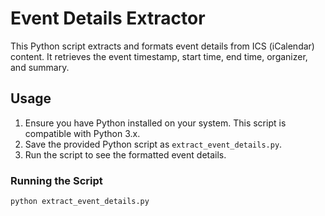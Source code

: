 # Event Details Extractor

This Python script extracts and formats event details from ICS (iCalendar) content. It retrieves the event timestamp, start time, end time, organizer, and summary.

## Usage

1. Ensure you have Python installed on your system. This script is compatible with Python 3.x.
2. Save the provided Python script as `extract_event_details.py`.
3. Run the script to see the formatted event details.

### Running the Script

```bash
python extract_event_details.py
